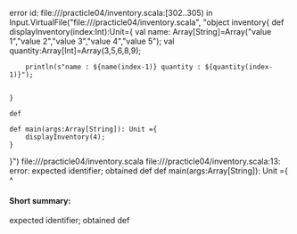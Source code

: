 error id: file://<WORKSPACE>/practicle04/inventory.scala:[302..305) in Input.VirtualFile("file://<WORKSPACE>/practicle04/inventory.scala", "object inventory{
    def displayInventory(index:Int):Unit={
        val name: Array[String]=Array("value 1","value 2","value 3","value 4","value 5");
        val quantity:Array[Int]=Array(3,5,6,8,9);

        println(s"name : ${name(index-1)} quantity : ${quantity(index-1)}");


    }

    def 

    def main(args:Array[String]): Unit ={
        displayInventory(4);
    }
}")
file://<WORKSPACE>/practicle04/inventory.scala
file://<WORKSPACE>/practicle04/inventory.scala:13: error: expected identifier; obtained def
    def main(args:Array[String]): Unit ={
    ^
#### Short summary: 

expected identifier; obtained def